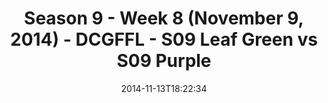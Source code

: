 ---
title: Season 9 - Week 8 (November 9, 2014) - DCGFFL - S09 Leaf Green vs S09 Purple
teams-score:
- team: _teams/s09-leaf-green.md
  score: 26
- team: _teams/s09-purple.md
  score: 20
mvp: 'MVPs: Scott Steinhardt (Leaf), Jerrell Price (Purple)'
game-ball: N/A
season: 9
week: 8
date: '2014-11-13T18:22:34'
pageid: season-9-week-8-4459-vs-4466
---